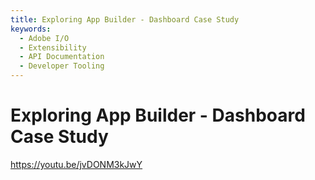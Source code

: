 ```yaml
---
title: Exploring App Builder - Dashboard Case Study
keywords:
  - Adobe I/O
  - Extensibility
  - API Documentation
  - Developer Tooling  
---
```


# Exploring App Builder - Dashboard Case Study

<Embed slots="video"/>

https://youtu.be/jvDONM3kJwY
